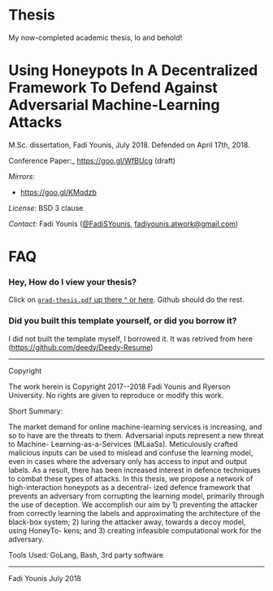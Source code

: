 # Thesis
My now-completed academic thesis, lo and behold!

Using Honeypots In A Decentralized Framework To Defend Against Adversarial Machine-Learning Attacks
============================

M.Sc. dissertation, Fadi Younis, July 2018. Defended on April 17th, 2018. 

Conference Paper:_ https://goo.gl/WfBUcg (draft)

_Mirrors:_ 
- https://goo.gl/KMqdzb

_License:_ BSD 3 clause

_Contact:_ Fadi Younis ([@FadiSYounis](https://www.linkedin.com/in/fadiyounis/), <fadiyounis.atwork@gmail.com>)

# FAQ

### Hey, How do I view your thesis?
Click on [`grad-thesis.pdf` up there ^ or here](grad-thesis.pdf). Github should do the rest.

### Did you built this template yourself, or did you borrow it?
I did not built the template myself, I borrowed it. It was retrived from here (https://github.com/deedy/Deedy-Resume)

---

Copyright

The work herein is Copyright 2017--2018 Fadi Younis and Ryerson University. No rights are given to reproduce or modify this work.


Short Summary: 

The market demand for online machine-learning services is increasing, and so to
have are the threats to them. Adversarial inputs represent a new threat to Machine-
Learning-as-a-Services (MLaaSs). Meticulously crafted malicious inputs can be used to
mislead and confuse the learning model, even in cases where the adversary only has
access to input and output labels. As a result, there has been increased interest in
defence techniques to combat these types of attacks.
In this thesis, we propose a network of high-interaction honeypots as a decentral-
ized defence framework that prevents an adversary from corrupting the learning model,
primarily through the use of deception. We accomplish our aim by 1) preventing the
attacker from correctly learning the labels and approximating the architecture of the
black-box system; 2) luring the attacker away, towards a decoy model, using HoneyTo-
kens; and 3) creating infeasible computational work for the adversary.

Tools Used:
GoLang, Bash, 3rd party software 

-----
 
Fadi Younis
July 2018
